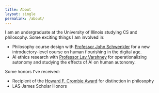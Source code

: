 ```yaml
---
title: About
layout: single
permalink: /about/
---
```



I am an undergraduate at the University of Illinois studying CS and philosophy. Some exciting things I am involved in:
* Philosophy course design with [Professor John Schwenkler](https://philosophy.illinois.edu/directory/profile/jschwenk) for a new introductory-level course on human flourishing in the digital age.
* AI ethics research with [Professor Lav Varshney](https://ece.illinois.edu/about/directory/faculty/varshney) for operationalizing autonomy and studying the effects of AI on human autonomy.

Some honors I've received:
* Recipient of the [Howard F. Crombie Award](https://philosophy.illinois.edu/news/2024-05-10t155215/department-philosophy-announces-more-recipients-annual-awards) for distinction in philosophy
* LAS James Scholar Honors
